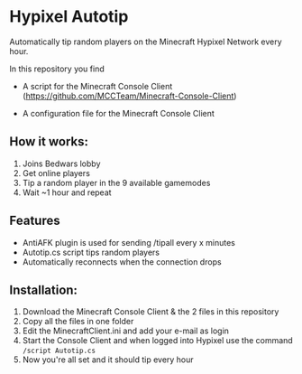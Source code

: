 # Hypixel Autotip

Automatically tip random players on the Minecraft Hypixel Network every hour.

In this repository you find 

- A script for the Minecraft Console Client (https://github.com/MCCTeam/Minecraft-Console-Client)

- A configuration file for the Minecraft Console Client

## How it works:
1. Joins Bedwars lobby
2. Get online players
3. Tip a random player in the 9 available gamemodes
4. Wait ~1 hour and repeat

## Features 
- AntiAFK plugin is used for sending /tipall every x minutes
- Autotip.cs script tips random players
- Automatically reconnects when the connection drops

## Installation:
1. Download the Minecraft Console Client & the 2 files in this repository
2. Copy all the files in one folder
3. Edit the MinecraftClient.ini and add your e-mail as login
4. Start the Console Client and when logged into Hypixel use the command 
`/script Autotip.cs`
5. Now you're all set and it should tip every hour